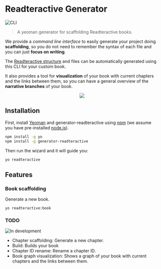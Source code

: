 # Readteractive Generator

![CLI](https://img.shields.io/badge/CLI-readteractive--generator-blue.svg)

> A yeoman generator for scaffolding Readteractive books.

We provide a _command line interface_ to easily generate your project doing **scaffolding**, so you do not need to remember the syntax of each file and you can just **focus on writing**.

The [Readteractive structure](https://github.com/Carleslc/Readteractive/readteractive-structure) and files can be automatically generated using this CLI for your custom book.

It also provides a tool for **visualization** of your book with current chapters and the links between them, so you can have a general overview of the **narrative branches** of your book.

<p align="center"><img src="http://yeoman.io/static/yeoman-character-sticker.51cef7e007.png" ></p>

## Installation

First, install [Yeoman](http://yeoman.io) and generator-readteractive using [npm](https://www.npmjs.com/) (we assume you have pre-installed [node.js](https://nodejs.org/)).

```bash
npm install -g yo
npm install -g generator-readteractive
```

Then run the wizard and it will guide you:

```bash
yo readteractive
```

## Features

### Book scaffolding

Generate a new book.

```
yo readteractive:book
```

### TODO

![In development](https://img.shields.io/badge/status-in%20development-red.svg)

- Chapter scaffolding: Generate a new chapter.
- Build: Builds your book 
- Chapter ID rename: Rename a chapter ID.
- Book graph visualization: Shows a graph of your book with current chapters and the links between them.

[npm-image]: https://badge.fury.io/js/generator-readteractive.svg
[npm-url]: https://npmjs.org/package/generator-readteractive
[travis-image]: https://travis-ci.org/Carleslc/generator-readteractive.svg?branch=master
[travis-url]: https://travis-ci.org/Carleslc/generator-readteractive
[daviddm-image]: https://david-dm.org/Carleslc/generator-readteractive.svg?theme=shields.io
[daviddm-url]: https://david-dm.org/Carleslc/generator-readteractive
[coveralls-image]: https://coveralls.io/repos/Carleslc/generator-readteractive/badge.svg
[coveralls-url]: https://coveralls.io/r/Carleslc/generator-readteractive
